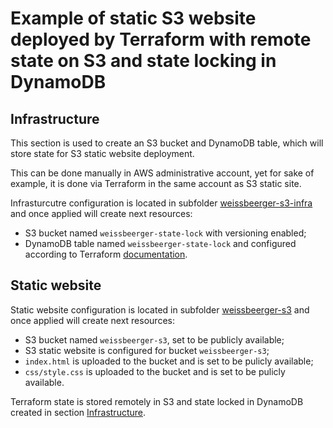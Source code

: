 # Example of static S3 website deployed by Terraform with remote state on S3 and state locking in DynamoDB

## Infrastructure

This section is used to create an S3 bucket and DynamoDB table, which will store state for S3 static website deployment.

This can be done manually in AWS administrative account, yet for sake of example, it is done via Terraform in the same account as S3 static site.

Infrasturcutre configuration is located in subfolder [weissbeerger-s3-infra](../master/weissbeergre-s3-infra/infra.tf) and once applied will create next resources:

* S3 bucket named `weissbeerger-state-lock` with versioning enabled;
* DynamoDB table named `weissbeerger-state-lock` and configured according to Terraform [documentation](https://www.terraform.io/docs/backends/types/s3.html#dynamodb-state-locking).

## Static website

Static website configuration is located in subfolder [weissbeerger-s3](../master/weissbeergre-s3/staticwebsite.tf) and once applied will create next resources:

* S3 bucket named `weissbeerger-s3`, set to be publicly available;
* S3 static website is configured for bucket `weissbeerger-s3`;
* `index.html` is uploaded to the bucket and is set to be pulicly available;
* `css/style.css` is uploaded to the bucket and is set to be pulicly available.

Terraform state is stored remotely in S3 and state locked in DynamoDB created in section [Infrastructure](../master/README.md#infrastructure).